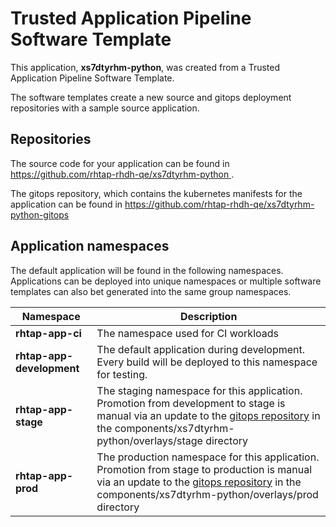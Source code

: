 # Trusted Application Pipeline Software Template

This application, **xs7dtyrhm-python**, was created from a Trusted Application Pipeline Software Template.

The software templates create a new source and gitops deployment repositories with a sample source application. 

## Repositories

The source code for your application can be found in [https://github.com/rhtap-rhdh-qe/xs7dtyrhm-python ](https://github.com/rhtap-rhdh-qe/xs7dtyrhm-python ).
 
The gitops repository, which contains the kubernetes manifests for the application can be found in 
[https://github.com/rhtap-rhdh-qe/xs7dtyrhm-python-gitops ](https://github.com/rhtap-rhdh-qe/xs7dtyrhm-python-gitops ) 

## Application namespaces 

The default application will be found in the following namespaces. Applications can be deployed into unique namespaces or multiple software templates can also bet generated into the same group namespaces.  

|  Namespace   |  Description   |  
| -------- | -------- |
| **rhtap-app-ci** | The namespace used for CI workloads |
| **rhtap-app-development** | The default application during development. Every build will be deployed to this namespace for testing. |
| **rhtap-app-stage** | The staging namespace for this application. Promotion from development to stage is manual via an update to the [gitops repository](https://github.com/rhtap-rhdh-qe/xs7dtyrhm-python-gitops ) in the components/xs7dtyrhm-python/overlays/stage directory |
| **rhtap-app-prod** | The production namespace for this application. Promotion from stage to production is manual via an update to the [gitops repository](https://github.com/rhtap-rhdh-qe/xs7dtyrhm-python-gitops ) in the components/xs7dtyrhm-python/overlays/prod directory |